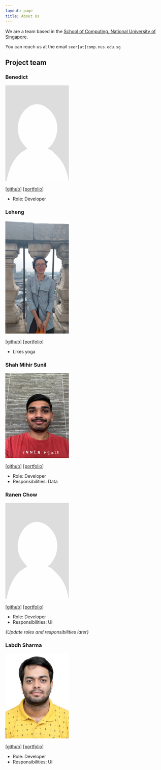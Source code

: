 ```yaml
---
layout: page
title: About Us
---
```


We are a team based in the [School of Computing, National University of Singapore](https://www.comp.nus.edu.sg).

You can reach us at the email `seer[at]comp.nus.edu.sg`

## Project team

### Benedict

<img src="images/bentandj.png" width="200px">

[[github](https://github.com/bentandj)]
[[portfolio](team/bentandj.md)]

* Role: Developer

### Leheng

<img src="images/c-j-lh.png" width="200px">

[[github](http://github.com/c-j-lh)]
[[portfolio](team/c-j-lh.md)]

* Likes yoga

### Shah Mihir Sunil

<img src="images/mihirshah2005.png" width="200px">

[[github](http://github.com/mihirshah2005)] [[portfolio](team/mihirshah2005.md)]

* Role: Developer
* Responsibilities: Data

### Ranen Chow

<img src="images/recursive-rc.png" width="200px">

[[github](http://github.com/recursive-rc)]
[[portfolio](team/ranenchow.md)]

* Role: Developer
* Responsibilities: UI

_{Update roles and responsibilities later}_

### Labdh Sharma

<img src="images/labdhh.png" width="200px">

[[github](http://github.com/LABDHH)]
[[portfolio](team/labdh.md)]

* Role: Developer
* Responsibilities: UI
